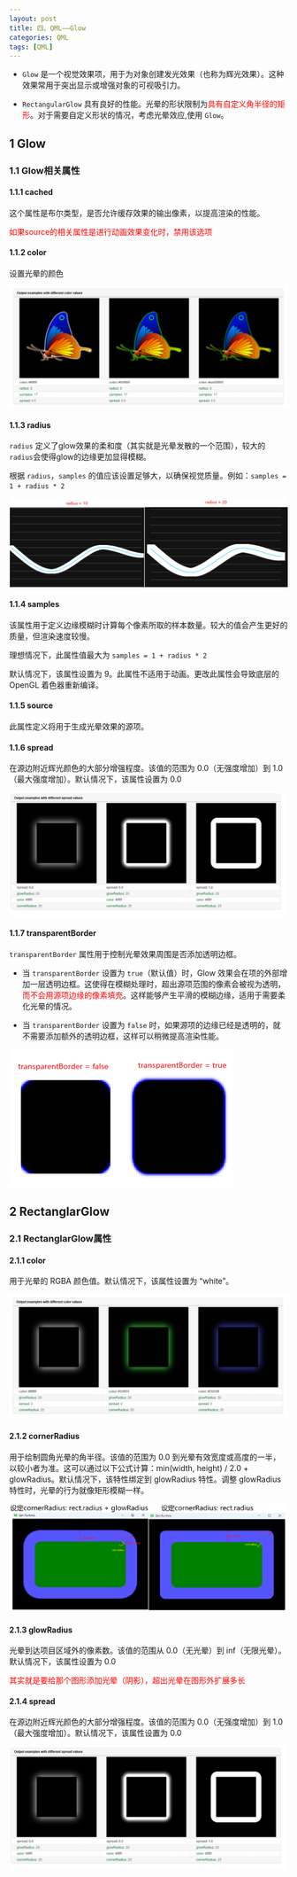 ```yaml
---
layout: post
title: 四、QML——Glow
categories: QML
tags: [QML]
---
```


- `Glow` 是一个视觉效果项，用于为对象创建发光效果（也称为辉光效果）。这种效果常用于突出显示或增强对象的可视吸引力。

- `RectangularGlow` 具有良好的性能。光晕的形状限制为<font color="red">具有自定义角半径的矩形</font>。对于需要自定义形状的情况，考虑光晕效应,使用 `Glow`。

## 1 Glow

### 1.1 Glow相关属性

#### 1.1.1 cached

这个属性是布尔类型，是否允许缓存效果的输出像素，以提高渲染的性能。

<font color="red">如果source的相关属性是进行动画效果变化时，禁用该选项</font>

#### 1.1.2 color

设置光晕的颜色

![alt text](/assets/Qt6/qml_04_Glow/image/image-3.png)

#### 1.1.3 radius

`radius` 定义了glow效果的柔和度（其实就是光晕发散的一个范围），较大的`radius`会使得glow的边缘更加显得模糊。

根据 `radius`，`samples` 的值应该设置足够大，以确保视觉质量。例如：`samples = 1 + radius * 2`


![alt text](/assets/Qt6/qml_04_Glow/image/image-4.png)


#### 1.1.4 samples

该属性用于定义边缘模糊时计算每个像素所取的样本数量。较大的值会产生更好的质量，但渲染速度较慢。

理想情况下，此属性值最大为 `samples = 1 + radius * 2`

默认情况下，该属性设置为 9。此属性不适用于动画。更改此属性会导致底层的 OpenGL 着色器重新编译。

#### 1.1.5 source

此属性定义将用于生成光晕效果的源项。

#### 1.1.6 spread

在源边附近辉光颜色的大部分增强程度。该值的范围为 0.0（无强度增加）到 1.0（最大强度增加）。默认情况下，该属性设置为 0.0

![alt text](/assets/Qt6/qml_04_Glow/image/image-2.png)

#### 1.1.7 transparentBorder

`transparentBorder` 属性用于控制光晕效果周围是否添加透明边框。

- 当 `transparentBorder` 设置为 `true`（默认值）时，Glow 效果会在项的外部增加一层透明边框。这使得在模糊处理时，超出源项范围的像素会被视为透明，<font color="red">而不会用源项边缘的像素填充</font>。这样能够产生平滑的模糊边缘，适用于需要柔化光晕的情况。

- 当 `transparentBorder` 设置为 `false` 时，如果源项的边缘已经是透明的，就不需要添加额外的透明边框，这样可以稍微提高渲染性能。

![alt text](/assets/Qt6/qml_04_Glow/image/image-5.png)

## 2 RectanglarGlow

### 2.1 RectanglarGlow属性

#### 2.1.1 color

用于光晕的 RGBA 颜色值。默认情况下，该属性设置为 “white”。

![alt text](/assets/Qt6/qml_04_Glow/image/image.png)

#### 2.1.2 cornerRadius

用于绘制圆角光晕的角半径。该值的范围为 0.0 到光晕有效宽度或高度的一半，以较小者为准。这可以通过以下公式计算：min(width, height) / 2.0 + glowRadius。默认情况下，该特性绑定到 glowRadius 特性。调整 glowRadius 特性时，光晕的行为就像矩形模糊一样。

![alt text](/assets/Qt6/qml_04_Glow/image/image-1.png)

#### 2.1.3 glowRadius

光晕到达项目区域外的像素数。该值的范围从 0.0（无光晕）到 inf（无限光晕）。默认情况下，该属性设置为 0.0

<font color="red">其实就是要给那个图形添加光晕（阴影），超出光晕在图形外扩展多长</font>

#### 2.1.4 spread

在源边附近辉光颜色的大部分增强程度。该值的范围为 0.0（无强度增加）到 1.0（最大强度增加）。默认情况下，该属性设置为 0.0

![alt text](/assets/Qt6/qml_04_Glow/image/image-2.png)